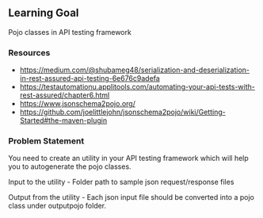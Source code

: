 ## Learning Goal
Pojo classes in API testing framework

### Resources
- https://medium.com/@shubameg48/serialization-and-deserialization-in-rest-assured-api-testing-6e676c9adefa
- https://testautomationu.applitools.com/automating-your-api-tests-with-rest-assured/chapter6.html
- https://www.jsonschema2pojo.org/
- https://github.com/joelittlejohn/jsonschema2pojo/wiki/Getting-Started#the-maven-plugin

### Problem Statement
You need to create an utility in your API testing framework which will help you to autogenerate the pojo classes.

Input to the utility - Folder path to sample json request/response files

Output from the utility - Each json input file should be converted into a pojo class under outputpojo folder.

